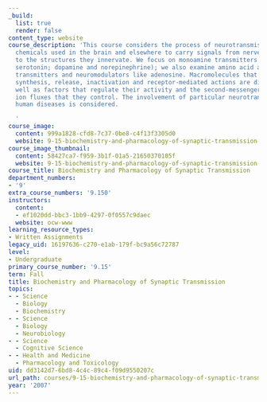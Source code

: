 ```yaml
---
_build:
  list: true
  render: false
content_type: website
course_description: 'This course considers the process of neurotransmission, especially
  chemicals used in the brain and elsewhere to carry signals from nerve terminals
  to the structures they innervate. We focus on monoamine transmitters (acetylcholine;
  serotonin; dopamine and norepinephrine); we also examine amino acid and peptide
  transmitters and neuromodulators like adenosine. Macromolecules that mediate neurotransmitter
  synthesis, release, inactivation and receptor-mediated actions are discussed, as
  well as factors that regulate their activity and the second-messenger systems and
  ion fluxes that they control. The involvement of particular neurotransmitters in
  human diseases is considered.

  '
course_image:
  content: 999a1828-cfd8-7c37-0be8-c4f13f3305d0
  website: 9-15-biochemistry-and-pharmacology-of-synaptic-transmission-fall-2007
course_image_thumbnail:
  content: 58427ca7-f959-3b1f-01a5-21650370105f
  website: 9-15-biochemistry-and-pharmacology-of-synaptic-transmission-fall-2007
course_title: Biochemistry and Pharmacology of Synaptic Transmission
department_numbers:
- '9'
extra_course_numbers: '9.150'
instructors:
  content:
  - ef1020dd-bbc3-1bb9-4297-0f0557c9daec
  website: ocw-www
learning_resource_types:
- Written Assignments
legacy_uid: 16197636-c270-e1ab-179f-bc9a56c72787
level:
- Undergraduate
primary_course_number: '9.15'
term: Fall
title: Biochemistry and Pharmacology of Synaptic Transmission
topics:
- - Science
  - Biology
  - Biochemistry
- - Science
  - Biology
  - Neurobiology
- - Science
  - Cognitive Science
- - Health and Medicine
  - Pharmacology and Toxicology
uid: dd3142d7-6bd8-4c4c-89c4-f09d9550207c
url_path: courses/9-15-biochemistry-and-pharmacology-of-synaptic-transmission-fall-2007
year: '2007'
---
```

